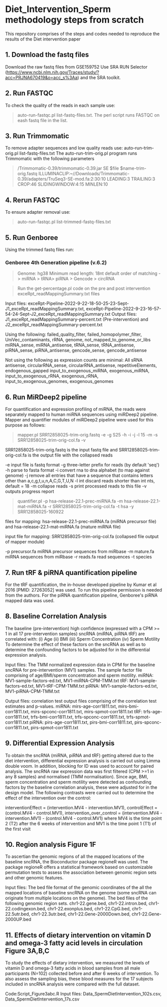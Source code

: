 # Diet_Intervention_Sperm methodology steps from scratch
This repository comprises of the steps and codes needed to reproduce the results of the Diet intervention paper

## 1. Download the fastq files 
Download the raw fastq files from GSE159752 Use SRA RUN Selector (https://www.ncbi.nlm.nih.gov/Traces/study/?acc=PRJNA670419&o=acc_s%3Aa) and the SRA toolkit.

## 2. Run FASTQC
To check the quality of the reads in each sample use: 
>auto-run-fastqc.pl list-fastq-files.txt.
The perl script runs FASTQC on eash fastq file in the list.

## 3. Run Trimmomatic 
To remove adapter sequences and low quality reads use: auto-run-trim-orig.pl list-fastq-files.txt
The auto-run-trim-orig.pl program runs Trimmomatic with the following parameters
> /Trimmomatic-0.39/trimmomatic-0.39.jar SE $file $name-trim-orig.fastq ILLUMINACLIP:~//Downloads/Trimmomatic-0.39/adapters/TruSeq3-SE-mod.fa:2:30:10 LEADING:3 TRAILING:3 CROP:46 SLIDINGWINDOW:4:15 MINLEN:10

## 4. Rerun FASTQC
To ensure adapter removal use: 
>auto-run-fastqc.pl list-trimmed-fastq-files.txt

## 5. Run Genboree
Using the trimmed fastq files run: 
### Genboree 4th Generation pipeline (v.6.2) ###
>Genome: hg38
>Minimum read length: 18nt default
>order of matching -> miRNA > tRNA> piRNA > Gencode > circRNA

>Run the get-percentage.pl code on the pre and post intervention exceRpt_readMappingSummary.txt files

Input files: exceRpt-Pipeline-2022-9-22-18-50-25-23-Sept-J1_exceRpt_readMappingSummary.txt, exceRpt-Pipeline-2022-9-23-16-57-54-24-Sept-J2_exceRpt_readMappingSummary.txt
Output files: J1_exceRpt_readMappingSummary-percent.txt (Pre-intervention) and J2_exceRpt_readMappingSummary-percent.txt

Using the following:
failed_quality_filter, failed_homopolymer_filter, UniVec_contaminants, rRNA, genome, not_mapped_to_genome_or_libs
miRNA_sense, miRNA_antisense, tRNA_sense, tRNA_antisense, piRNA_sense, piRNA_antisense, gencode_sense, gencode_antisense

Not using the following as expression counts are minimal:
All sRNA antisense, circularRNA_sense, circularRNA_antisense, repetitiveElements, endogenous_gapped
input_to_exogenous_miRNA, exogenous_miRNA, input_to_exogenous_rRNA, exogenous_rRNA, input_to_exogenous_genomes, exogenous_genomes

## 6. Run MiRDeep2 pipeline
For quantification and expression profiling of miRNA, the reads were separately mapped to human miRNA sequences using miRDeep2 pipeline. Mapper and quantifier modules of miRDeep2 pipeline were used for this purpose as follows:
 
>mapper.pl SRR12858025-trim-orig.fastq -e -g S25 -h -i -j -l 15 -m -s SRR12858025-trim-orig-col.fa -v

SRR12858025-trim-orig.fastq is the input fastq file and SRR12858025-trim-orig-col.fa is the output file with the collapsed reads

-e	input file is fastq format
-g	three-letter prefix for reads (by default 'seq')
-h	parse to fasta format
-i	convert rna to dna alphabet (to map against genome)
-j	remove all entries that have a sequence that contains letters other than a,c,g,t,u,n,A,C,G,T,U,N
-l	int discard reads shorter than int nts, default = 18
-m	collapse reads
-s	print processed reads to this file
-v	outputs progress report


>quantifier.pl -p hsa-release-22.1-prec-miRNA.fa -m hsa-release-22.1-mat-miRNA.fa -r SRR12858025-trim-orig-col.fa -t hsa -y SRR12858025-160922

files for mapping: hsa-release-22.1-prec-miRNA.fa (miRNA precursor file) and hsa-release-22.1-mat-miRNA.fa (mature miRNA file)

input file for mapping: SRR12858025-trim-orig-col.fa (collapsed file output of mapper module)

-p	precursor.fa miRNA precursor sequences from miRbase
-m	mature.fa miRNA sequences from miRbase
-r	reads.fa read sequences
-t	species

## 7. Run tRF & piRNA quantification pipeline
For the tRF quantification, the in-house developed pipeline by Kumar et al 2016 [PMID: 27263052] was used.
To run this pipeline permission is needed from the authors. 
For the piRNA quantification pipeline, Genboree's piRNA mapped data was used.   

## 8. Baseline Correlation Analysis
The baseline (pre-intervention) high confidence (expressed with a CPM >= 1 in all 17 pre-intervention samples) sncRNA (miRNA, piRNA tRF) are correlated with:
(i) Age (ii) BMI (iii) Sperm Concentration (iv) Sperm Motility 
To determine the effect of these factors on the sncRNA as well as to determine the confounding factors to be adjusted for in the differential expression analysis.

Input files: The TMM normalized expression data in CPM for the baseline sncRNA for pre-intervention (MV1) samples. The sample factor file comprising of age/BMI/sperm concentration and sperm motility.
miRNA: MV1-sample-factors-ed.txt, MV1-miRNA-CPM-TMM.txt
tRF: MV1-sample-factors-ed.txt, MV1-tRF-CPM-TMM.txt
piRNA: MV1-sample-factors-ed.txt, MV1-piRNA-CPM-TMM.txt

Output files: correlation test output files comprising of the correlation test estimates and p-values. 
miRNA: mirs-age-corr1811.txt, mirs-bmi-corr1811.txt, mirs-spconc-corr1811.txt, mirs-spmot-corr1811.txt
tRF: trfs-age-corr1811.txt, trfs-bmi-corr1811.txt, trfs-spconc-corr1811.txt, trfs-spmot-corr1811.txt
piRNA: pirs-age-corr1811.txt, pirs-bmi-corr1811.txt, pirs-spconc-corr1811.txt, pirs-spmot-corr1811.txt

## 9. Differential Expression Analysis
To obtain the sncRNA (miRNA, piRNA and tRF) getting altered due to the diet intervention, differential expression analysis is carried out using Limma double voom. In addition, blocking for ID was used to account for paired analysis. 
The sncRNA raw expression data was first filtered (CPM >=1 in any 8 samples) and normalised (TMM normalisation). Since age, BMI, sperm concentration and sperm motility were detected as confounding factors by the baseline correlation analysis, these were adjusted for in the design model. 
The following contrasts were carried out to determine the effect of the intervention over the control:

interventionEffect = (intervention.MV4 - intervention.MV1),
controlEffect = (control.MV4 - control.MV1), 
intervention_over_control = (intervention.MV4 - intervention.MV1) - (control.MV4 - control.MV1)
where MV4 is the time point 2 (T2) after the 6 weeks of intervention and MV1 is the time point 1 (T1) of the first visit

## 10. Region analysis Figure 1F 
To ascertian the genomic regions of all the mapped locations of the baseline sncRNA, the Bioconductor package regioneR was used. The package regioneR offers a statistical framework based on customizable permutation tests to assess the association between genomic region sets and other genomic features.

Input files: The bed file format of the genomic coordinates of the all the mapped locations of baseline sncRNA on the genome (some sncRNA can originate from multiple locations on the genome).
The bed files of the following genomic region sets.
chr1-22.gene.bed, chr1-22.intron.bed, chr1-22.codingexon.bed, chr1-22.exonplus.bed, chr1-22.CpG.bed, 
chr1-22.5utr.bed, chr1-22.3utr.bed, chr1-22.Gene-2000Down.bed, chr1-22.Gene-2000UP.bed

## 11. Effects of dietary intervention on vitamin D and omega-3 fatty acid levels in circulation Figure 3A,B,C
To study the effects of dietary intervention, we measured the levels of vitamin D and omega-3 fatty acids in blood samples from all male participants (N=102) collected before and after 6 weeks of intervention. To also assess the sampling bias, these blood measures for the 17 subjects included in sncRNA analysis were compared with the full dataset.

Code:Script_Figure3abc.R
Input files: Data_SpermDietIntervention_102s.csv, Data_SpermDietIntervention_17s.csv

